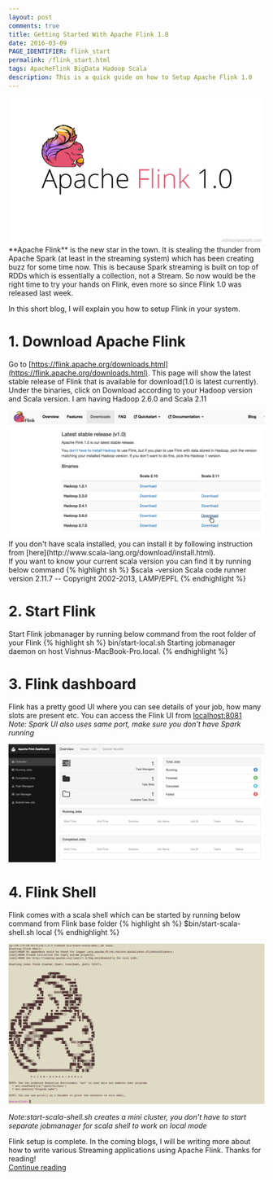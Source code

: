 ```yaml
---
layout: post
comments: true
title: Getting Started With Apache Flink 1.0
date: 2016-03-09
PAGE_IDENTIFIER: flink_start
permalink: /flink_start.html
tags: ApacheFlink BigData Hadoop Scala
description: This is a quick guide on how to Setup Apache Flink 1.0
---
```

<div class="col three">
	<img class="col three" src="/img/flink/blog_header.png">
</div>
**Apache Flink** is the new star in the town. It is stealing the thunder from Apache Spark (at least in the streaming system) which has been creating buzz for some time now. This is because Spark streaming is built on top of RDDs which is essentially a collection, not a Stream. So now would be the right time to try your hands on Flink, even more so since Flink 1.0 was released last week.

In this short blog, I will explain you how to setup Flink in your system.	

# 1. Download Apache Flink
Go to [https://flink.apache.org/downloads.html](https://flink.apache.org/downloads.html). This page will show the latest stable release of Flink that is available for download(1.0 is latest currently). Under the binaries, click on Download according to your Hadoop version and Scala version. I am having Hadoop 2.6.0 and Scala 2.11
<div class="col three">
	<img class="col three" src="/img/flink/download.png">
</div>
If you don't have scala installed, you can install it by following instruction from [here](http://www.scala-lang.org/download/install.html).<br/> If you want to know your current scala version you can find it by running below command
{% highlight sh %}
$scala -version
Scala code runner version 2.11.7 -- Copyright 2002-2013, LAMP/EPFL
{% endhighlight %}

# 2. Start Flink
Start Flink jobmanager by running below command from the root folder of your Flink 
{% highlight sh %}
bin/start-local.sh 
Starting jobmanager daemon on host Vishnus-MacBook-Pro.local.
{% endhighlight %}

# 3. Flink dashboard
Flink has a pretty good UI where you can see details of your job, how many slots are present etc. You can access the Flink UI from [localhost:8081](localhost:8081)<br/>*Note: Spark UI also uses same port, make sure you don't have Spark running*
<div class="col three">
	<img class="col three" src="/img/flink/dashboard.png">
</div>

# 4. Flink Shell
Flink comes with a scala shell which can be started by running below command from Flink base folder
{% highlight sh %}
$bin/start-scala-shell.sh local
{% endhighlight %}

<div class="col three">
	<img class="col three" src="/img/flink/shell.png">
</div>

*Note:start-scala-shell.sh creates a mini cluster, you don't have to start separate jobmanager for scala shell to work on local mode*

Flink setup is complete. In the coming blogs, I will be writing more about how to write various Streaming applications using Apache Flink. Thanks for reading!
<br/><a href="search.html?query=flink">Continue reading</a>
